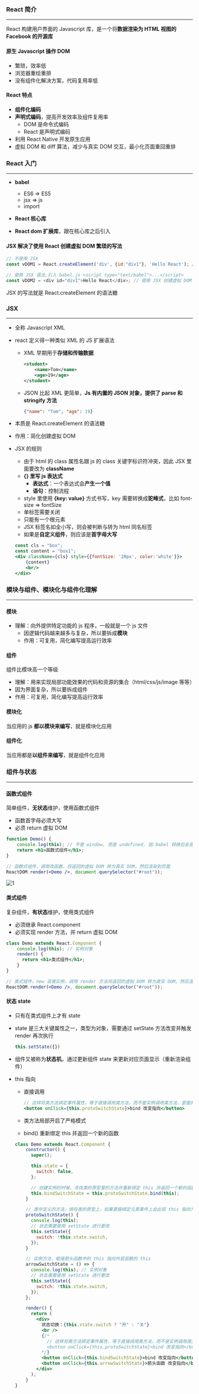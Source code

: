 ### React 简介

---

React 构建用户界面的  Javascript 库，是一个将**数据渲染为 HTML 视图的 Facebook 的开源库**



#### 原生 Javascript 操作 DOM

* 繁琐，效率低
* 浏览器重绘重排
* 没有组件化解决方案，代码复用率低



#### React 特点

* **组件化编码**
* **声明式编码**，提高开发效率及组件复用率
  * DOM 是命令式编码
  * React 是声明式编码
* 利用 React Native 开发原生应用
* 虚拟 DOM 和 diff 算法，减少与真实 DOM 交互，最小化页面重回重排



### React 入门

---

* **babel**
  * ES6 => ES5
  * jsx => js
  * import

* **React 核心库**
* **React dom 扩展库**，跟在核心库之后引入



#### JSX 解决了使用 React 创建虚拟 DOM 繁琐的写法

```js
// 不使用 JSX
const vDOM1 = React.createElement('div', {id:"div1"}, 'Hello React'); // 使用 React 创建虚拟 DOM

// 使用 JSX 语法,引入 babel.js <script type="text/babel">...</script>
const vDOM2 = <div id="div1">Hello React</div>; // 使用 JSX 创建虚拟 DOM
```

JSX 的写法就是 React.createElement 的语法糖





### JSX

---

* 全称 Javascript XML

* react 定义得一种类似 XML 的 JS 扩展语法

  * XML 早期用于**存储和传输数据**

    ```xml
    <student>
        <name>Tom</name>
        <age>19</age>
    </student>
    ```

  * JSON 比起 XML 更简单，**Js 有内置的 JSON 对象，提供了 parse 和 stringify 方法**

    ```json
    {"name": "Tom", "age": 19}
    ```

* 本质是 React.createElement 的语法糖

* 作用：简化创建虚拟 DOM

* JSX 的规则

  * 由于 html 的 class 属性名跟 js 的 class 关键字标识符冲突，因此 JSX 里面要改为 **className**
  * **{} 里写 js 表达式**
    * **表达式**：一个表达式会**产生一个值**
    * **语句**：控制流程
  * style 里使用 **{key: value}** 方式书写，key 需要转换成**驼峰式**，比如 font-size => fontSize
  * 单标签需要关闭
  * 只能有一个根元素
  * JSX 标签名如全小写，则会被判断与转为 html 同名标签
  * 如果是**自定义组件**，则应该是**首字母大写**

  ```jsx
  const cls = "box";
  const content = "box1";
  <div className={cls} style={{fontSize: '20px', color:'white'}}>
      {content}
      <br/>
  </div>
  ```

  

### 模块与组件、模块化与组件化理解

---

#### 模块

 * 理解：向外提供特定功能的 js 程序，一般就是一个 js 文件
	* 因逻辑代码越来越多与复杂，所以要拆成**模块**
	* 作用：可复用，简化编写提高运行效率



#### 组件

组件比模块高一个等级

* 理解：用来实现局部功能效果的代码和资源的集合（html/css/js/image 等等）
* 因为界面复杂，所以要拆成组件
* 作用：可复用，简化编写提高运行效率



#### 模块化

当应用的 js **都以模块来编写**，就是模块化应用



#### 组件化

当应用都是**以组件来编写**，就是组件化应用



### 组件与状态

---

#### 函数式组件

简单组件，**无状态**维护，使用函数式组件

* 函数首字母必须大写
* 必须 return 虚拟 DOM

```jsx
function Demo() {
    console.log(this); // 不是 window, 而是 undefined, 因 babel 转换后会变成严格模式，严格模式下函数的 this 指向 undefined
    return <h1>函数式组件</h1>;
}

// 函数式组件，调用改函数，将返回的虚拟 DOM 转为真实 DOM，然后渲染到页面
ReactDOM.render(<Demo />, document.querySelector("#root"));
```

![1](.\note-img\1.png)



#### 类式组件

复杂组件，**有状态**维护，使用类式组件

* 必须继承 React.component
* 必须实现 render 方法，并 return 虚拟 DOM

```jsx
class Demo extends React.Component {
    console.log(this); // 实例对象
    render() {
      return <h1>类式组件</h1>;
    }
}

// 类式组件，new 该类实例，调用 render 方法将返回的虚拟 DOM 转为真实 DOM，然后渲染到页面
ReactDOM.render(<Demo />, document.querySelector("#root"));
```



#### 状态 state

* 只有在类式组件上才有 state

* state 是三大关键属性之一，类型为对象，需要通过 setState 方法改变并触发 render 再次执行

  ```js
  this.setState({})
  ```

* 组件又被称为**状态机**，通过更新组件 state 来更新对应页面显示（重新渲染组件）

* this 指向

  * 直接调用

    ```jsx
    // 这样将类方法绑定事件属性，等于直接调用类方法，而不是实例调用类方法，里面的 this 指向会是 undefined
    <button onClick={this.protoSwitchState}>bind 改变指向</button>
    ```

  * 类方法局部开启了严格模式

  * bind() 重新绑定 this 并返回一个新的函数

  ```jsx
  class Demo extends React.Component {
      constructor() {
        super();
  
        this.state = {
          switch: false,
        };
  
        // 创建实例的时候，寻找类的原型里的方法并重新绑定 this 并返回一个新的函数
        this.bindSwitchState = this.protoSwitchState.bind(this);
      }
  
      // 类中定义的方法，绑在类的原型上，如果直接绑定元素事件上会出现 this 指向为 undefined(因类方法局部开启了严格模式，所以不是 window)
      protoSwitchState() {
        console.log(this);
        // 状态需要使用 setState 进行更改
        this.setState({
          switch: !this.state.switch,
        });
      }
  
      // 实例方法，赋值箭头函数中的 this 指向外层函数的 this
      arrowSwitchState = () => {
        console.log(this); // 实例对象
        // 状态需要使用 setState 进行更改
        this.setState({
          switch: !this.state.switch,
        });
      };
  
      render() {
        return (
          <div>
            状态切换：{this.state.switch ? "开" : "关"}
            <br />
            {/* 
              // 这样将类方法绑定事件属性，等于直接调用类方法，而不是实例调用类方法，里面的 this 指向会是 undefined
              <button onClick={this.protoSwitchState}>bind 改变指向</button>
            */}
            <button onClick={this.bindSwitchState}>bind 改变指向</button>
            <button onClick={this.arrowSwitchState}>箭头函数 改变指向</button>
          </div>
        );
      }
  }
  ```

  